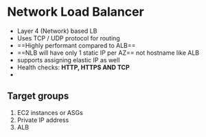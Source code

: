 
# Network Load Balancer


- Layer 4 (Network) based LB
- Uses TCP / UDP protocol for routing
- ==Highly performant compared to ALB==
- ==NLB will have only 1 static IP per AZ== not hostname like ALB
- supports assigning elastic IP as well
- Health checks: **HTTP, HTTPS AND TCP**
- 


## Target groups
1. EC2 instances or ASGs
2. Private IP address
3. ALB
